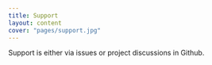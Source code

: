 ```yaml
---
title: Support
layout: content
cover: "pages/support.jpg"
---
```


Support is either via issues or project discussions in Github.

<!-- break -->